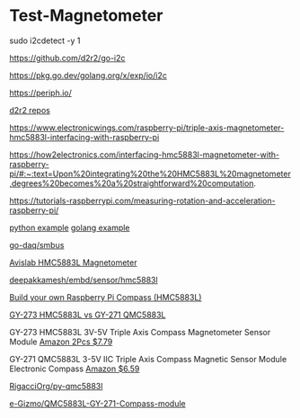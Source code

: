 # Test-Magnetometer

sudo i2cdetect -y 1

https://github.com/d2r2/go-i2c

https://pkg.go.dev/golang.org/x/exp/io/i2c

https://periph.io/

[d2r2 repos](https://github.com/d2r2?tab=repositories)


https://www.electronicwings.com/raspberry-pi/triple-axis-magnetometer-hmc5883l-interfacing-with-raspberry-pi

https://how2electronics.com/interfacing-hmc5883l-magnetometer-with-raspberry-pi/#:~:text=Upon%20integrating%20the%20HMC5883L%20magnetometer,degrees%20becomes%20a%20straightforward%20computation.

https://tutorials-raspberrypi.com/measuring-rotation-and-acceleration-raspberry-pi/

[python example](https://www.electronicwings.com/raspberry-pi/triple-axis-magnetometer-hmc5883l-interfacing-with-raspberry-pi)
[golang example](https://github.com/deepakkamesh/embd/blob/0d0e32744432/sensor/hmc5883l/hmc5883l.go)

[go-daq/smbus](https://pkg.go.dev/github.com/go-daq/smbus)

[Avislab HMC5883L Magnetometer](https://blog-avislab-com.translate.goog/hmc5883l/?_x_tr_sl=uk&_x_tr_tl=en&_x_tr_hl=en&_x_tr_pto=sc)

[deepakkamesh/embd/sensor/hmc5883l](https://pkg.go.dev/github.com/deepakkamesh/embd/sensor/hmc5883l)

[Build your own Raspberry Pi Compass (HMC5883L)](https://tutorials-raspberrypi.com/build-your-own-raspberry-pi-compass-hmc5883l/)

[GY-273 HMC5883L  vs GY-271 QMC5883L](https://picaxeforum.co.uk/threads/digital-compass-qmc5883l-vs-hmc5883l-aka-gy-271-infos-more-questions.30306/)

GY-273 HMC5883L 3V-5V Triple Axis Compass Magnetometer Sensor Module
[Amazon 2Pcs $7.79](https://www.amazon.com/gp/product/B0855TZV1J/ref=ppx_yo_dt_b_asin_title_o00_s00?ie=UTF8&psc=1)
 

GY-271 QMC5883L 3-5V IIC Triple Axis Compass Magnetic Sensor Module Electronic Compass 
[Amazon $6.59](https://www.amazon.com/dp/B008V9S64E?psc=1&ref=ppx_yo2ov_dt_b_product_details)

[RigacciOrg/py-qmc5883l](https://github.com/RigacciOrg/py-qmc5883l)

[e-Gizmo/QMC5883L-GY-271-Compass-module](https://github.com/e-Gizmo/QMC5883L-GY-271-Compass-module/blob/master/README.md)
